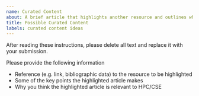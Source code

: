```yaml
---
name: Curated Content
about: A brief article that highlights another resource and outlines why the HPC/CSE community may value it.  
title: Possible Curated Content
labels: curated content ideas
---
```


After reading these instructions, please delete all text and replace it with your submission.

Please provide the following information
* Reference (e.g. link, bibliographic data) to the resource to be highlighted
* Some of the key points the highlighted article makes 
* Why you think the highlighted article is relevant to HPC/CSE
